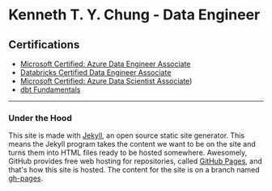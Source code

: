 # Kenneth T. Y. Chung - Data Engineer 

## Certifications

- [Microsoft Certified: Azure Data Engineer Associate](https://learn.microsoft.com/en-us/users/tinyuetchung/credentials/b7951cf08bfe19e2)
- [Databricks Certified Data Engineer Associate](https://credentials.databricks.com/123b127a-7f20-43ef-a6fb-343b63b66364)
- [Microsoft Certified: Azure Data Scientist Associate](https://learn.microsoft.com/en-us/users/tinyuetchung/credentials/4de0380e29e35b8c))
- [dbt Fundamentals](https://credentials.getdbt.com/5cdefa5e-94df-4761-8019-9b5bf4bacd15#acc.fOYQKS0u)
---

### Under the Hood

This site is made with [Jekyll](https://jekyllrb.com), an open source static site generator. This means the Jekyll program takes the content we want to be on the site and turns them into HTML files ready to be hosted somewhere. Awesomely, GitHub provides free web hosting for repositories, called [GitHub Pages](https://pages.github.com/), and that's how this site is hosted. The content for the site is on a branch named [gh-pages](https://github.com/github/government.github.com/tree/gh-pages).

